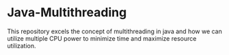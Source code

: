 # Java-Multithreading
This repository excels the concept of multithreading in java and how we can utilize multiple CPU power to minimize time and maximize resource utilization.

